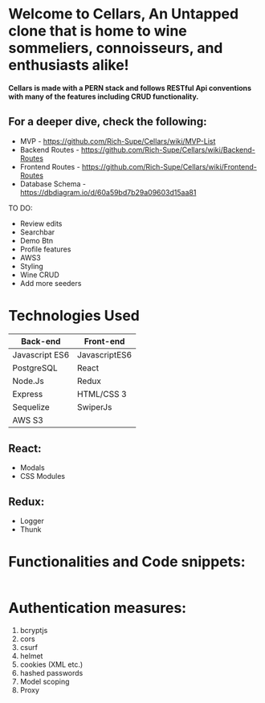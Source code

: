 # Welcome to Cellars, An Untapped clone that is home to wine sommeliers, connoisseurs, and enthusiasts alike!

<Insert Picture Here>


#### Cellars is made with a PERN stack and follows RESTful Api conventions with many of the features including CRUD functionality.
  
## For a deeper dive, check the following:
  * MVP - https://github.com/Rich-Supe/Cellars/wiki/MVP-List
  * Backend Routes - https://github.com/Rich-Supe/Cellars/wiki/Backend-Routes
  * Frontend Routes - https://github.com/Rich-Supe/Cellars/wiki/Frontend-Routes
  * Database Schema - https://dbdiagram.io/d/60a59bd7b29a09603d15aa81
  
  
TO DO:
  - Review edits
  - Searchbar
  - Demo Btn
  - Profile features
  - AWS3
  - Styling
  - Wine CRUD
  - Add more seeders
  
# Technologies Used

| Back-end    | Front-end |
| ---      | ---       |
| Javascript ES6 | JavascriptES6  |
| PostgreSQL     | React |
| Node.Js |   Redux    |
| Express | HTML/CSS 3 |
| Sequelize | SwiperJs |
| AWS S3 |    |

## React:
* Modals
* CSS Modules


## Redux:
* Logger
* Thunk
  
 # Functionalities and Code snippets:

```

```


# Authentication measures:
1. bcryptjs
2. cors
3. csurf
4. helmet
5. cookies (XML etc.)
6. hashed passwords
7. Model scoping
8. Proxy
